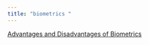 ```yaml
---
title: "biometrics "
--- 
```

[Advantages and Disadvantages of Biometrics](Others/Advantages-and-Disadvantages-of-Biometrics.md)